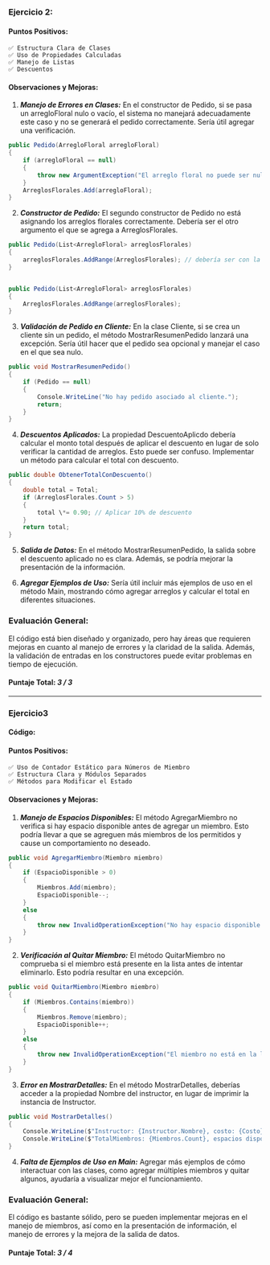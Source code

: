 ### Ejercicio 2:

#### Puntos Positivos:

    ✅ Estructura Clara de Clases
    ✅ Uso de Propiedades Calculadas
    ✅ Manejo de Listas
    ✅ Descuentos

#### Observaciones y Mejoras:

1. **_Manejo de Errores en Clases:_**
   En el constructor de Pedido, si se pasa un arregloFloral nulo o vacío, el sistema no manejará adecuadamente este caso y no se generará el pedido correctamente. Sería útil agregar una verificación.

```csharp
public Pedido(ArregloFloral arregloFloral)
{
    if (arregloFloral == null)
    {
        throw new ArgumentException("El arreglo floral no puede ser nulo.");
    }
    ArreglosFlorales.Add(arregloFloral);
}
```

2. **_Constructor de Pedido:_**
   El segundo constructor de Pedido no está asignando los arreglos florales correctamente. Debería ser el otro argumento el que se agrega a ArreglosFlorales.

```csharp
public Pedido(List<ArregloFloral> arreglosFlorales)
{
    arreglosFlorales.AddRange(ArreglosFlorales); // debería ser con la "a" en minúscula
}
```

```csharp

public Pedido(List<ArregloFloral> arreglosFlorales)
{
    ArreglosFlorales.AddRange(arreglosFlorales);
}
```

3. **_Validación de Pedido en Cliente:_**
   En la clase Cliente, si se crea un cliente sin un pedido, el método MostrarResumenPedido lanzará una excepción. Sería útil hacer que el pedido sea opcional y manejar el caso en el que sea nulo.

```csharp
public void MostrarResumenPedido()
{
    if (Pedido == null)
    {
        Console.WriteLine("No hay pedido asociado al cliente.");
        return;
    }
}
```

4. **_Descuentos Aplicados:_**
   La propiedad DescuentoAplicdo debería calcular el monto total después de aplicar el descuento en lugar de solo verificar la cantidad de arreglos. Esto puede ser confuso.
   Implementar un método para calcular el total con descuento.

```csharp
public double ObtenerTotalConDescuento()
{
    double total = Total;
    if (ArreglosFlorales.Count > 5)
    {
        total \*= 0.90; // Aplicar 10% de descuento
    }
    return total;
}
```

5. **_Salida de Datos:_**
   En el método MostrarResumenPedido, la salida sobre el descuento aplicado no es clara. Además, se podría mejorar la presentación de la información.

6. **_Agregar Ejemplos de Uso:_**
   Sería útil incluir más ejemplos de uso en el método Main, mostrando cómo agregar arreglos y calcular el total en diferentes situaciones.

### Evaluación General:

El código está bien diseñado y organizado, pero hay áreas que requieren mejoras en cuanto al manejo de errores y la claridad de la salida. Además, la validación de entradas en los constructores puede evitar problemas en tiempo de ejecución.

#### Puntaje Total: _3 / 3_

---

### Ejercicio3

#### Código:

#### Puntos Positivos:

    ✅ Uso de Contador Estático para Números de Miembro
    ✅ Estructura Clara y Módulos Separados
    ✅ Métodos para Modificar el Estado

#### Observaciones y Mejoras:

1.  **_Manejo de Espacios Disponibles:_**
    El método AgregarMiembro no verifica si hay espacio disponible antes de agregar un miembro. Esto podría llevar a que se agreguen más miembros de los permitidos y cause un comportamiento no deseado.

```csharp
public void AgregarMiembro(Miembro miembro)
{
    if (EspacioDisponible > 0)
    {
        Miembros.Add(miembro);
        EspacioDisponible--;
    }
    else
    {
        throw new InvalidOperationException("No hay espacio disponible para agregar más miembros.");
    }
}
```

2. **_Verificación al Quitar Miembro:_**
   El método QuitarMiembro no comprueba si el miembro está presente en la lista antes de intentar eliminarlo. Esto podría resultar en una excepción.

```csharp
public void QuitarMiembro(Miembro miembro)
{
    if (Miembros.Contains(miembro))
    {
        Miembros.Remove(miembro);
        EspacioDisponible++;
    }
    else
    {
        throw new InvalidOperationException("El miembro no está en la lista.");
    }
}
```

3. **_Error en MostrarDetalles:_**
   En el método MostrarDetalles, deberías acceder a la propiedad Nombre del instructor, en lugar de imprimir la instancia de Instructor.

```csharp
public void MostrarDetalles()
{
    Console.WriteLine($"Instructor: {Instructor.Nombre}, costo: {Costo}");
    Console.WriteLine($"TotalMiembros: {Miembros.Count}, espacios disponibles: {EspacioDisponible}");
}
```

4. **_Falta de Ejemplos de Uso en Main:_**
   Agregar más ejemplos de cómo interactuar con las clases, como agregar múltiples miembros y quitar algunos, ayudaría a visualizar mejor el funcionamiento.

### Evaluación General:

El código es bastante sólido, pero se pueden implementar mejoras en el manejo de miembros, así como en la presentación de información, el manejo de errores y la mejora de la salida de datos.

#### Puntaje Total: _3 / 4_
